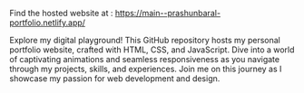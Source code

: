 Find the hosted website at : https://main--prashunbaral-portfolio.netlify.app/

Explore my digital playground! This GitHub repository hosts my personal portfolio website, crafted with HTML, CSS, and JavaScript. Dive into a world of captivating animations and seamless responsiveness as you navigate through my projects, skills, and experiences. Join me on this journey as I showcase my passion for web development and design.
